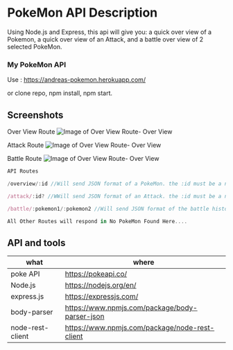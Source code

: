 # PokeMon API Description

Using Node.js and Express, this api will give you: a quick over view of a Pokemon, a quick over view of an Attack, and a battle over view of 2 selected PokeMon.

### My PokeMon API
Use : https://andreas-pokemon.herokuapp.com/

or clone repo, npm install, npm start.

## Screenshots

Over View Route
![Image of Over View Route- Over View](https://i.imgur.com/m54iU96.png)

Attack Route
![Image of Over View Route- Over View](https://i.imgur.com/ZL4kga4.png)

Battle Route
![Image of Over View Route- Over View](https://i.imgur.com/FlBSq8X.png)




```js
API Routes

/overview/:id //Will send JSON format of a PokeMon. the :id must be a number, If it is not, it will throw you back to the Home Route.

/attack/:id? //WWill send JSON format of an Attack. the :id must be a number, If it is not, it will throw you back to the Home Route.

/battle/:pokemon1/:pokemon2 //Will send JSON format of the battle history of 2 pokemon and the Winner. There are 2 parameters (1: pokemon1, 2: pokemon2) Both pokemon must use an id number.

All Other Routes will respond in No PokeMon Found Here....
```

## API and tools

| what            | where                                          |
|-----------------|------------------------------------------------|
| poke API        | https://pokeapi.co/                            |
| Node.js         | https://nodejs.org/en/                         |
| express.js      | https://expressjs.com/                         |
| body-parser     | https://www.npmjs.com/package/body-parser-json |
| node-rest-client| https://www.npmjs.com/package/node-rest-client |

